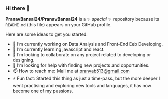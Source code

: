 ### Hi there 👋


**PranavBansal24/PranavBansal24** is a ✨ _special_ ✨ repository because its `README.md` (this file) appears on your GitHub profile.

Here are some ideas to get you started:

- 🔭 I’m currently working on Data Analysis and Front-End Eeb Developing.
- 🌱 I’m currently learning javascript and react.
- 👯 I’m looking to collaborate on any project related to developing or designing.
- 🤔 I’m looking for help with finding new projects and opportunities.
- 📫 How to reach me: Mail me at pranvab513@gmail.com
- ⚡ Fun fact: Started this thing as just a time-pass, but the more deeper I went practising and exploring new tools and languages, it has now become one of my passions.


